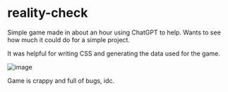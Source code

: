 # reality-check

Simple game made in about an hour using ChatGPT to help. Wants to see how much it could do for a simple project.

It was helpful for writing CSS and generating the data used for the game.

![image](https://user-images.githubusercontent.com/51179189/230649381-98a2433d-25a4-4eec-a66c-2cff0c9e2474.png)

Game is crappy and full of bugs, idc.
